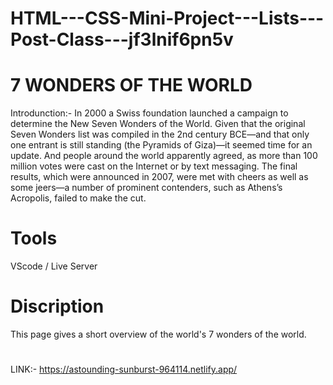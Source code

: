 # HTML---CSS-Mini-Project---Lists---Post-Class---jf3lnif6pn5v

# 7 WONDERS OF THE WORLD
Introdunction:- In 2000 a Swiss foundation launched a campaign to determine the New Seven Wonders of the World. Given that the original Seven Wonders list was compiled in the 2nd century BCE—and that only one entrant is still standing (the Pyramids of Giza)—it seemed time for an update. And people around the world apparently agreed, as more than 100 million votes were cast on the Internet or by text messaging. The final results, which were announced in 2007, were met with cheers as well as some jeers—a number of prominent contenders, such as Athens’s Acropolis, failed to make the cut.

# Tools
VScode / Live Server

# Discription
This page gives a short overview of the world's 7 wonders of the world.

#
LINK:- https://astounding-sunburst-964114.netlify.app/
